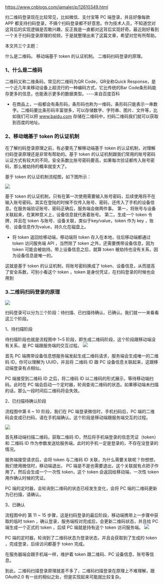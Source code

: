 https://www.cnblogs.com/jamaler/p/12610349.html

扫二维码登录现在比较常见，比如微信、支付宝等 PC 端登录，并且好像每款 APP 都支持扫码登录，不搞个扫码登录都不好意思。作为技术人员，不知道您对这背后的实现逻辑是否敢兴趣，反正我是一直都对这背后实现好奇。最近刚好看到一个关于扫码登录原理的视频，于是就整理出来了这篇文章，希望对您有所帮助。

本文共三个主题：

什么是二维码。
移动端基于 token 的认证机制。
二维码扫码登录的原理。


### 1、什么是二维码
二维码又称二维条码，常见的二维码为QR Code，QR全称Quick Response，是一个近几年来移动设备上超流行的一种编码方式，它比传统的Bar Code条形码能存更多的信息，也能表示更多的数据类型。----来自百度百科


* 在商品上，一般都会有条形码，条形码也称为一维码，条形码只能表示一串数字。二维码要比条形码丰富很多，可以存储数字、字符串、图片、文件等，比如我们可以把 www.baidu.com 存储在二维码中，扫码二维码我们就可以获取到百度的地址。

### 2、移动端基于 token 的认证机制

在了解扫码登录原理之前，有必要先了解移动端基于 token 的认证机制，对理解扫码登录原理还是非常有帮助的。基于 token 的认证机制跟我们常用的账号密码认证方式有较大的不同，安全系数比账号密码要高，如果每次验证都传入账号密码，那么被劫持的概率就变大了。

基于 token 的认证机制流程图，如下图所示：

<img src="https://imgconvert.csdnimg.cn/aHR0cHM6Ly9pbWcxLnN5Y2RuLmltb29jLmNvbS81ZTgzMGNlMzAwMDFkNTk1MDY0MzA0NjcucG5n?x-oss-process=image/format,png">


基于 token 的认证机制，只有在第一次使用需要输入账号密码，后续使用将不在输入账号密码。其实在登陆的时候不仅传入账号、密码，还传入了手机的设备信息。在服务端验证账号、密码正确后，服务端会做两件事。
第一，将账号与设备关联起来，在某种意义上，设备信息就代表着账号。
第二，生成一个 token 令牌，并且在 token 与账号、设备关联，类似于key/value，token 作为 key ，账号、设备信息作为value，持久化在磁盘上。
* 将 token 返回给移动端，移动端将 token 存入在本地，往后移动端都通过 token 访问服务端 API ，当然除了 token 之外，还需要携带设备信息，因为 token 可能会被劫持。带上设备信息之后，就算 token 被劫持也没有关系，因为设备信息是唯一的。

这就是基于 token 的认证机制，将账号密码换成了 token、设备信息，从而提高了安全系数，可别小看这个 token ，token 是身份凭证，在扫码登录的时候也会用到

### 3.二维码扫码登录的原理

<img src="https://imgconvert.csdnimg.cn/aHR0cHM6Ly9pbWcxLnN5Y2RuLmltb29jLmNvbS81ZTgyZmFmMDAwMDE2NWI1MDk1NjA5MzYucG5n?x-oss-process=image/format,png">

扫码登录可以分为三个阶段：待扫描、已扫描待确认、已确认。我们就一一来看看这三个阶段。

1、待扫描阶段

待扫描阶段也就是流程图中 1~5 阶段，即生成二维码阶段，这个阶段跟移动端没有关系，是 PC 端跟服务端的交互过程。
<img src="https://img-blog.csdnimg.cn/20200401085020789.png#pic_center">

首先 PC 端携带设备信息想服务端发起生成二维码请求，服务端会生成唯一的二维码 ID，你可以理解为 UUID，并且将 二维码 ID 跟 PC 设备信息关联起来，这跟移动端登录有点相似。

PC 端接受到二维码 ID 之后，将二维码 ID 以二维码的形式展示，等待移动端扫码。此时在 PC 端会启动一个定时器，轮询查询二维码的状态。如果移动端未扫描的话，那么一段时间后二维码将会失效。

2、已扫描待确认阶段

流程图中第 6 ~ 10 阶段，我们在 PC 端登录微信时，手机扫码后，PC 端的二维码会变成已扫码，请在手机端确认。这个阶段是移动端跟服务端交互的过程。

<img src="https://img-blog.csdnimg.cn/20200401085127141.png#pic_center">

首先移动端扫描二维码，获取二维码 ID，然后将手机端登录的信息凭证（token）和 二维码 ID 作为参数发送给服务端，此时的手机一定是登录的，不存在没登录的情况。

服务端接受请求后，会将 token 与二维码 ID 关联，为什么需要关联呢？你想想，我们使用微信时，移动端退出， PC 端是不是也需要退出，这个关联就有点把子作用了。然后会生成一个一次性 token，这个 token 会返回给移动端，一次性 token 用作确认时候的凭证。

PC 端的定时器，会轮询到二维码的状态已经发生变化，会将 PC 端的二维码更新为已扫描，请确认。

3、已确认

流程图中的 第 11 ~ 15 步骤，这是扫码登录的最后阶段，移动端携带上一步骤中获取的临时 token ，确认登录，服务端校对完成后，会更新二维码状态，并且给 PC 端生成一个正式的 token ，后续 PC 端就是持有这个 token 访问服务端。
<img src="https://img-blog.csdnimg.cn/20200401085357927.jpg?x-oss-process=image/watermark,type_ZmFuZ3poZW5naGVpdGk,shadow_10,text_aHR0cHM6Ly9ibG9nLmNzZG4ubmV0L3o2OTQ2NDQwMzI=,size_16,color_FFFFFF,t_70#pic_center">

PC 端的定时器，轮询到了二维码状态为登录状态，并且会获取到了生成的 token ，完成登录，后续访问都基于 token 完成。

在服务器端会跟手机端一样，维护着 token 跟二维码、PC 设备信息、账号等信息。

到此，二维码扫描登录原理就差不多了，二维码扫描登录在原理上不难理解，跟 OAuth2.0 有一丝的相似之处，但是实现起来可能就比较复杂。



